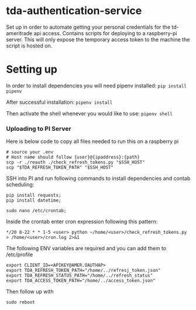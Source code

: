 # tda-authentication-service

Set up in order to automate getting your personal credentials for the td-ameritrade api access. Contains scripts for deploying to a raspberry-pi server. This will only expose the temporary access token to the machine the script is hosted on.

# Setting up

In order to install dependencies you will need pipenv installed:
`pip install pipenv`

After successful installation:
`pipenv install`

Then activate the shell whenever you would like to use:
`pipenv shell`


### Uploading to PI Server

Here is below code to copy all files needed to run this on a raspberry pi 
```
# source your .env
# Host name should follow {user}@{ipaddress}:{path}
scp -r ./reauth ./check_refresh_tokens.py "$SSH_HOST"
scp "$TDA_REFRESH_TOKEN_PATH" "$SSH_HOST"
```

SSH into PI and run following commands to install dependencies and contab scheduling:
```
pip install requests;
pip install datetime;

sudo nano /etc/crontab;
```

Inside the crontab enter cron expression following this pattern:
```
*/20 8-22 * * 1-5 <user> python ~/home/<user>/check_refresh_tokens.py > /home/<user>/cron.log 2>&1
```

The following ENV variables are required and you can add them to /etc/profile
```
export CLIENT_ID=<APIKEY@AMER.OAUTHAP>
export TDA_REFRESH_TOKEN_PATH="/home/../refresj_token.json"
export TDA_REFRESH_STATUS_PATH="/home/../refresh_status"
export TDA_ACCESS_TOKEN_PATH="/home/../access_token.json"
```

Then follow up with 
```
sudo reboot
```
